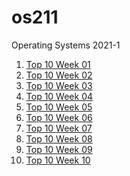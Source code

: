 # os211
Operating Systems 2021-1

1. [Top 10 Week 01](https://github.com/kevin-UI2019/os211/blob/master/w01.md)<br>
2. [Top 10 Week 02](https://github.com/kevin-UI2019/os211/blob/master/w02.md)<br>
2. [Top 10 Week 03](https://github.com/kevin-UI2019/os211/blob/master/w03.md)<br>
3. [Top 10 Week 04](https://github.com/kevin-UI2019/os211/blob/master/w04.md)<br>
4. [Top 10 Week 05](https://github.com/kevin-UI2019/os211/blob/master/w05.md)<br>
5. [Top 10 Week 06](https://github.com/kevin-UI2019/os211/blob/master/w06.md)<br>
6. [Top 10 Week 07](https://github.com/kevin-UI2019/os211/blob/master/w07.md)<br>
7. [Top 10 Week 08](https://github.com/kevin-UI2019/os211/blob/master/w08.md)<br>
8. [Top 10 Week 09](https://github.com/kevin-UI2019/os211/blob/master/w09.md)<br>
9. [Top 10 Week 10](https://github.com/kevin-UI2019/os211/blob/master/w10.md)<br>

